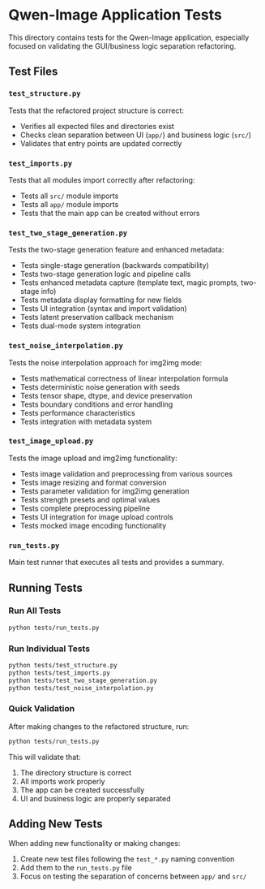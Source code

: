 # Qwen-Image Application Tests

This directory contains tests for the Qwen-Image application, especially focused on validating the GUI/business logic separation refactoring.

## Test Files

### `test_structure.py`
Tests that the refactored project structure is correct:
- Verifies all expected files and directories exist
- Checks clean separation between UI (`app/`) and business logic (`src/`)
- Validates that entry points are updated correctly

### `test_imports.py` 
Tests that all modules import correctly after refactoring:
- Tests all `src/` module imports
- Tests all `app/` module imports  
- Tests that the main app can be created without errors

### `test_two_stage_generation.py`
Tests the two-stage generation feature and enhanced metadata:
- Tests single-stage generation (backwards compatibility)
- Tests two-stage generation logic and pipeline calls
- Tests enhanced metadata capture (template text, magic prompts, two-stage info)
- Tests metadata display formatting for new fields
- Tests UI integration (syntax and import validation)
- Tests latent preservation callback mechanism
- Tests dual-mode system integration

### `test_noise_interpolation.py`
Tests the noise interpolation approach for img2img mode:
- Tests mathematical correctness of linear interpolation formula
- Tests deterministic noise generation with seeds
- Tests tensor shape, dtype, and device preservation
- Tests boundary conditions and error handling
- Tests performance characteristics
- Tests integration with metadata system

### `test_image_upload.py`
Tests the image upload and img2img functionality:
- Tests image validation and preprocessing from various sources
- Tests image resizing and format conversion
- Tests parameter validation for img2img generation
- Tests strength presets and optimal values
- Tests complete preprocessing pipeline
- Tests UI integration for image upload controls
- Tests mocked image encoding functionality

### `run_tests.py`
Main test runner that executes all tests and provides a summary.

## Running Tests

### Run All Tests
```bash
python tests/run_tests.py
```

### Run Individual Tests
```bash
python tests/test_structure.py
python tests/test_imports.py
python tests/test_two_stage_generation.py
python tests/test_noise_interpolation.py
```

### Quick Validation
After making changes to the refactored structure, run:
```bash
python tests/run_tests.py
```

This will validate that:
1. The directory structure is correct
2. All imports work properly
3. The app can be created successfully
4. UI and business logic are properly separated

## Adding New Tests

When adding new functionality or making changes:

1. Create new test files following the `test_*.py` naming convention
2. Add them to the `run_tests.py` file
3. Focus on testing the separation of concerns between `app/` and `src/`
